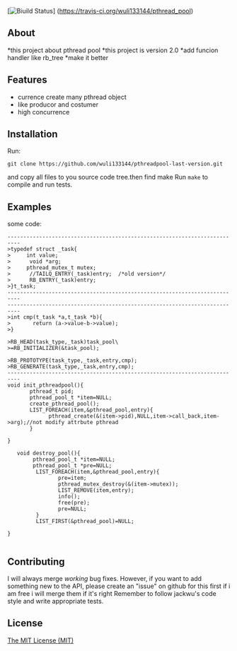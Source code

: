 [![Biuild Status](https://travis-ci.org/wuli133144/pthread_pool.svg?branch=master)]
(https://travis-ci.org/wuli133144/pthread_pool)

## About
*this project about pthread pool 
*this project is version 2.0
*add funcion handler like rb_tree 
*make it better 

## Features
* currence create many pthread object 
* like producor and costumer
* high concurrence


## Installation
Run:
```
git clone https://github.com/wuli133144/pthreadpool-last-version.git
```
and copy all files to you source code tree.then find make
Run  ```make``` to compile and run tests.

## Examples


some code:
```
--------------------------------------------------------------------------
>typedef struct _task{
>     int value;
>      void *arg;
>     pthread_mutex_t mutex;
>      //TAILQ_ENTRY(_task)entry;  /*old version*/
>      RB_ENTRY(_task)entry;
>}t_task;
--------------------------------------------------------------------------
--------------------------------------------------------------------------
>int cmp(t_task *a,t_task *b){
>       return (a->value-b->value);
>}

>RB_HEAD(task_type,_task)task_pool\
>=RB_INITIALIZER(&task_pool);

>RB_PROTOTYPE(task_type,_task,entry,cmp);
>RB_GENERATE(task_type,_task,entry,cmp);
--------------------------------------------------------------------------
void init_pthreadpool(){
       pthread_t pid;
       pthread_pool_t *item=NULL;
       create_pthread_pool();
       LIST_FOREACH(item,&pthread_pool,entry){
             pthread_create(&(item->pid),NULL,item->call_back,item->arg);//not modify attrbute pthread
       }

}  
```
```
   void destroy_pool(){
        pthread_pool_t *item=NULL;
        pthread_pool_t *pre=NULL;
         LIST_FOREACH(item,&pthread_pool,entry){
                pre=item;
                pthread_mutex_destroy(&(item->mutex));
                LIST_REMOVE(item,entry);
                info();
                free(pre);
                pre=NULL;
         }
         LIST_FIRST(&pthread_pool)=NULL;

}
                          
```



## Contributing

I will always merge *working* bug fixes. However, if you want to add something new to the API, please create an "issue" on github for this first  if i am free i will merge them if it's right
Remember to follow jackwu's code style and write appropriate tests.

## License
[The MIT License (MIT)](http://opensource.org/licenses/mit-license.php)

